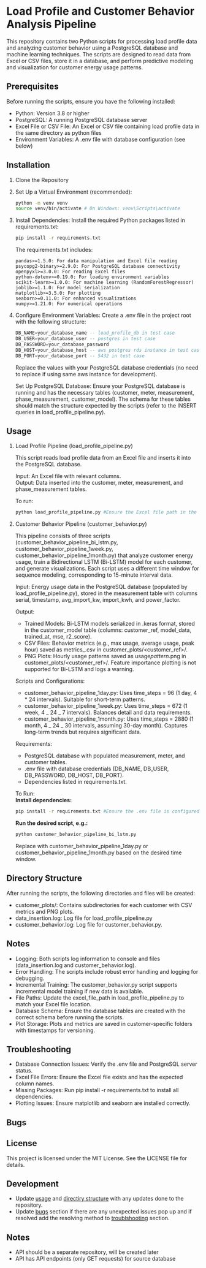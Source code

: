 # Load Profile and Customer Behavior Analysis Pipeline

This repository contains two Python scripts for processing load profile data and analyzing customer behavior using a PostgreSQL database and machine learning techniques. The scripts are designed to read data from Excel or CSV files, store it in a database, and perform predictive modeling and visualization for customer energy usage patterns.

## Prerequisites

Before running the scripts, ensure you have the following installed:

- Python: Version 3.8 or higher
- PostgreSQL: A running PostgreSQL database server
- Excel File or CSV File: An Excel or CSV file containing load profile data in the same directory as python files
- Environment Variables: A .env file with database configuration (see below)

## Installation

1.  Clone the Repository

2.  Set Up a Virtual Environment (recommended):
    ```bash
    python -m venv venv
    source venv/bin/activate # On Windows: venv\Scripts\activate
    ```
3.  Install Dependencies: Install the required Python packages listed in requirements.txt:

    ```bash
    pip install -r requirements.txt
    ```

    The requirements.txt includes:

        pandas>=1.5.0: For data manipulation and Excel file reading
        psycopg2-binary>=2.9.0: For PostgreSQL database connectivity
        openpyxl>=3.0.0: For reading Excel files
        python-dotenv>=0.19.0: For loading environment variables
        scikit-learn>=1.0.0: For machine learning (RandomForestRegressor)
        joblib>=1.1.0: For model serialization
        matplotlib>=3.5.0: For plotting
        seaborn>=0.11.0: For enhanced visualizations
        numpy>=1.21.0: For numerical operations

4.  Configure Environment Variables: Create a .env file in the project root with the following structure:

    ```sql
    DB_NAME=your_database_name -- load_profile_db in test case
    DB_USER=your_database_user -- postgres in test case
    DB_PASSWORD=your_database_password
    DB_HOST=your_database_host -- aws postgres rds instance in test case
    DB_PORT=your_database_port -- 5432 in test case
    ```

    Replace the values with your PostgreSQL database credentials (no need to replace if using same aws instance for development).

    Set Up PostgreSQL Database: Ensure your PostgreSQL database is running and has the necessary tables (customer, meter, measurement, phase_measurement, customer_model). The schema for these tables should match the structure expected by the scripts (refer to the INSERT queries in load_profile_pipeline.py).

## Usage

1. Load Profile Pipeline (load_profile_pipeline.py)

   This script reads load profile data from an Excel file and inserts it into the PostgreSQL database.

   Input: An Excel file with relevant columns.  
   Output: Data inserted into the customer, meter, measurement, and phase_measurement tables.

   To run:

   ```bash
   python load_profile_pipeline.py #Ensure the Excel file path in the script (excel_file_path) points to a valid file.
   ```

2. Customer Behavior Pipeline (customer_behavior.py)

   This pipeline consists of three scripts (customer_behavior_pipeline_bi_lstm.py, customer_behavior_pipeline_1week.py, customer_behavior_pipeline_1month.py) that analyze customer energy usage, train a Bidirectional LSTM (Bi-LSTM) model for each customer, and generate visualizations. Each script uses a different time window for sequence modeling, corresponding to 15-minute interval data.

   Input: Energy usage data in the PostgreSQL database (populated by load_profile_pipeline.py), stored in the measurement table with columns serial, timestamp, avg_import_kw, import_kwh, and power_factor.

   Output:

   - Trained Models: Bi-LSTM models serialized in .keras format, stored in the customer_model table (columns: customer_ref, model_data, trained_at, mse, r2_score).
   - CSV Files: Behavior metrics (e.g., max usage, average usage, peak hour) saved as metrics\_<timestamp>.csv in customer_plots/<customer_ref>/.
   - PNG Plots: Hourly usage patterns saved as usage*pattern*<timestamp>.png in customer_plots/<customer_ref>/. Feature importance plotting is not supported for Bi-LSTM and logs a warning.

   Scripts and Configurations:

   - customer_behavior_pipeline_1day.py: Uses time_steps = 96 (1 day, 4 \* 24 intervals). Suitable for short-term patterns.
   - customer_behavior_pipeline_1week.py: Uses time_steps = 672 (1 week, 4 _ 24 _ 7 intervals). Balances detail and data requirements.
   - customer_behavior_pipeline_1month.py: Uses time_steps = 2880 (1 month, 4 _ 24 _ 30 intervals, assuming 30-day month). Captures long-term trends but requires significant data.

   Requirements:

   - PostgreSQL database with populated measurement, meter, and customer tables.
   - .env file with database credentials (DB_NAME, DB_USER, DB_PASSWORD, DB_HOST, DB_PORT).
   - Dependencies listed in requirements.txt.

   To Run:  
   **Install dependencies:**

   ```bash
   pip install -r requirements.txt #Ensure the .env file is configured with database credentials.
   ```

   **Run the desired script, e.g.:**

   ```bash
   python customer_behavior_pipeline_bi_lstm.py
   ```

   Replace with customer_behavior_pipeline_1day.py or customer_behavior_pipeline_1month.py based on the desired time window.

## Directory Structure

After running the scripts, the following directories and files will be created:

- customer_plots/: Contains subdirectories for each customer with CSV metrics and PNG plots.
- data_insertion.log: Log file for load_profile_pipeline.py
- customer_behavior.log: Log file for customer_behavior.py.

## Notes

- Logging: Both scripts log information to console and files (data_insertion.log and customer_behavior.log).
- Error Handling: The scripts include robust error handling and logging for debugging.
- Incremental Training: The customer_behavior.py script supports incremental model training if new data is available.
- File Paths: Update the excel_file_path in load_profile_pipeline.py to match your Excel file location.
- Database Schema: Ensure the database tables are created with the correct schema before running the scripts.
- Plot Storage: Plots and metrics are saved in customer-specific folders with timestamps for versioning.

## Troubleshooting

- Database Connection Issues: Verify the .env file and PostgreSQL server status.
- Excel File Errors: Ensure the Excel file exists and has the expected column names.
- Missing Packages: Run pip install -r requirements.txt to install all dependencies.
- Plotting Issues: Ensure matplotlib and seaborn are installed correctly.

## Bugs

## License

This project is licensed under the MIT License. See the LICENSE file for details.

## Development

- Update [usage](#usage) and [directiry structure](#directory-structure) with any updates done to the repository.
- Update [bugs](#bugs) section if there are any unexpected issues pop up and if resolved add the resolving method to [troublshooting](#troubleshooting) section.

## Notes

- API should be a separate repository, will be created later
- API has API endpoints (only GET requests) for source database